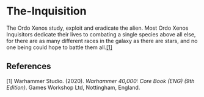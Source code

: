 # The-Inquisition
The Ordo Xenos study, exploit and eradicate the alien. Most Ordo Xenos Inquisitors dedicate their lives to combating a single species above all else, for there are as many different races in the galaxy as there are stars, and no one being could hope to battle them all.[[1]](#1)


## References
<a id="1">[1]</a> 
Warhammer Studio. (2020). *Warhammer 40,000: Core Book (ENG) (9th Edition)*. Games Workshop Ltd, Nottingham, England.
